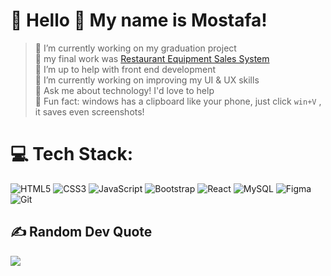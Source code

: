 # 💫 Hello 👋 My name is Mostafa!
> 🔭 I’m currently working on my graduation project<br>
🏪 my final work was [Restaurant Equipment Sales System](https://github.com/Graduation-project2024)<br>
🤝 I’m up to help with front end development<br>
🌱 I’m currently working on improving my UI & UX skills<br>
💬 Ask me about technology! I'd love to help<br>
👀 Fun fact: windows has a clipboard like your phone, just click `win+V` , it saves even screenshots!

# 💻 Tech Stack:
![HTML5](https://img.shields.io/badge/html5-%23E34F26.svg?style=flat&logo=html5&logoColor=white)
![CSS3](https://img.shields.io/badge/css3-%231572B6.svg?style=flat&logo=css3&logoColor=white)
![JavaScript](https://img.shields.io/badge/javascript-%23323330.svg?style=flat&logo=javascript&logoColor=%23F7DF1E)
![Bootstrap](https://img.shields.io/badge/bootstrap-%238511FA.svg?style=flat&logo=bootstrap&logoColor=white)
![React](https://img.shields.io/badge/react-%2320232a.svg?style=flat&logo=react&logoColor=%2361DAFB)
![MySQL](https://img.shields.io/badge/mysql-4479A1.svg?style=flat&logo=mysql&logoColor=white)
![Figma](https://img.shields.io/badge/figma-%23F24E1E.svg?style=flat&logo=figma&logoColor=white)
![Git](https://img.shields.io/badge/git-%23F05033.svg?style=flat&logo=git&logoColor=white)

## ✍️ Random Dev Quote
[![](https://quotes-github-readme.vercel.app/api?type=horizontal&theme=gruvbox)](https://github.com/piyushsuthar/github-readme-quotes)
